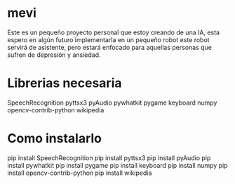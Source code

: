 # mevi
Este es un pequeño proyecto personal que estoy creando de una IA, esta espero en algún futuro implementarla en un pequeño robot
este robot servirá de asistente, pero estará enfocado para aquellas personas que sufren de depresión y ansiedad.

# Librerias necesaria
SpeechRecognition
pyttsx3
pyAudio
pywhatkit
pygame
keyboard
numpy
opencv-contrib-python
wikipedia

# Como instalarlo
pip install SpeechRecognition
pip install pyttsx3
pip install pyAudio
pip install pywhatkit
pip install pygame
pip install keyboard
pip install numpy
pip install opencv-contrib-python
pip install wikipedia